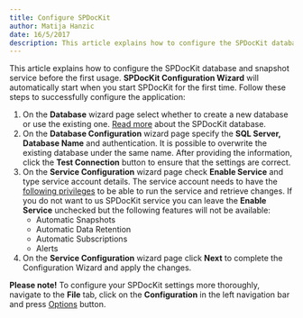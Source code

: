```yaml
---  
title: Configure SPDocKit
author: Matija Hanzic  
date: 16/5/2017  
description: This article explains how to configure the SPDocKit database and snapshot service before the first usage.
--- 
```

This article explains how to configure the SPDocKit database and snapshot service before the first usage. __SPDocKit Configuration Wizard__ will automatically start when you start SPDocKit for the first time. Follow these steps to successfully configure the application:

1. On the __Database__ wizard page select whether to create a new database or use the existing one. [Read more](#internal/configuration/configure-spdockit-database/) about the SPDocKit database.
2. On the __Database Configuration__ wizard page specify the __SQL Server, Database Name__ and authentication. It is possible to overwrite the existing database under the same name. After providing the information, click the __Test Connection__ button to ensure that the settings are correct.
3. On the __Service Configuration__ wizard page check __Enable Service__ and type service account details. The service account needs to have the [following privileges](#internal/requirements/sharepoint-on-premises-user-permissions-requirements/) to be able to run the service and retrieve changes. If you do not want to us SPDocKit service you can leave the __Enable Service__ unchecked but the following features will not be available:
    * Automatic Snapshots
    * Automatic Data Retention
    * Automatic Subscriptions
    * Alerts 
4. On the __Service Configuration__ wizard page click __Next__ to complete the Configuration Wizard and apply the changes.

__Please note!__ To configure your SPDocKit settings more thoroughly, navigate to the __File__ tab, click on the __Configuration__ in the left navigation bar and press [Options](#internal/get-to-know-spdockit/backstage-screen/options-wizard/) button.
